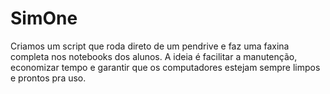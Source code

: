 # SimOne
Criamos um script que roda direto de um pendrive e faz uma faxina completa nos notebooks dos alunos. A ideia é facilitar a manutenção, economizar tempo e garantir que os computadores estejam sempre limpos e prontos pra uso.
